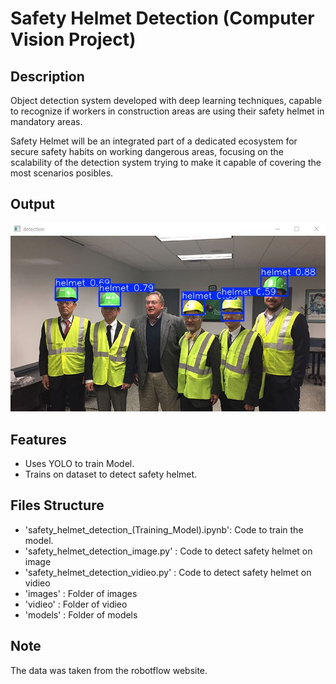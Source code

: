 # Safety Helmet Detection (Computer Vision Project)

## Description
Object detection system developed with deep learning techniques, 
capable to recognize if workers in construction areas are using their safety helmet in mandatory areas.

Safety Helmet will be an integrated part of a dedicated ecosystem for secure safety habits on working dangerous areas, 
focusing on the scalability of the detection system trying to make it capable of covering the most scenarios posibles.

## Output
![Output](output/helmet.jpg)

## Features
- Uses YOLO to train Model.
- Trains on  dataset to detect safety helmet.

## Files Structure
- 'safety_helmet_detection_(Training_Model).ipynb': Code to train the model.
- 'safety_helmet_detection_image.py'              : Code to detect safety helmet on image 
- 'safety_helmet_detection_vidieo.py'             : Code to detect safety helmet on vidieo 
- 'images'                                        : Folder of images
- 'vidieo'                                        : Folder of vidieo
- 'models'                                        : Folder of models

## Note
The data was taken from the robotflow website.
